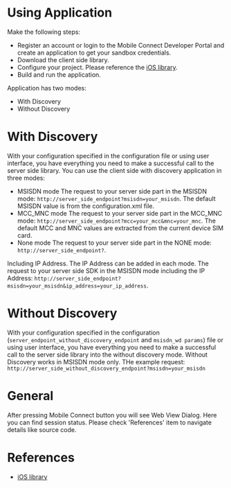 # Using Application

Make the following steps:
- Register an account or login to the Mobile Connect Developer Portal and create an application to get your sandbox credentials.
- Download the client side library.
- Configure your project. Please reference the [iOS library](https://github.com/Mobile-Connect/ios_client_side_library).
- Build and run the application.

Application has two modes:
- With Discovery
- Without Discovery


# With Discovery

With your configuration specified in the configuration file or using user interface, you have everything you need to make a successful call to the server side library.
You can use the client side with discovery application in three modes:

- MSISDN mode
The request to your server side part in the MSISDN mode: ```http://server_side_endpoint?msisdn=your_msisdn```.
The default MSISDN value is from the configuration.xml file.
- MCC_MNC mode
The request to your server side part in the MCC_MNC mode: ```http://server_side_endpoint?mcc=your_mcc&mnc=your_mnc```.
The default MCC and MNC values are extracted from the current device SIM card.
- None mode
The request to your server side part in the NONE mode: ```http://server_side_endpoint?```.

Including IP Address.
The IP Address can be added in each mode.
The request to your server side SDK in the MSISDN mode including the IP Address: ```http://server_side_endpoint?msisdn=your_msisdn&ip_address=your_ip_address```.

# Without Discovery
With your configuration specified in the configuration (```server_endpoint_without_discovery_endpoint``` and ```msisdn_wd params```) file or using user interface, you have everything you need to make a successful call to the server side library into the without discovery mode.
Without Discovery works in MSISDN mode only.
THe example request: ```http://server_side_without_discovery_endpoint?msisdn=your_msisdn```

# General
After pressing Mobile Connect button you will see Web View Dialog.
Here you can find session status.
Please check 'References' item to navigate details like source code.

# References
- [iOS library](https://developer.mobileconnect.io/ios-library-setup)
